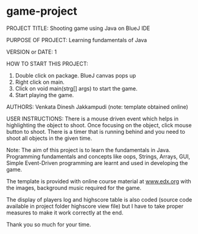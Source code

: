 # game-project
PROJECT TITLE: Shooting game using Java on BlueJ IDE

PURPOSE OF PROJECT: Learning fundamentals of Java

VERSION or DATE: 1

HOW TO START THIS PROJECT: 
1. Double click on package. BlueJ canvas pops up
2. Right click on main.
3. Click on void main(strg[] args) to start the game.
4. Start playing the game. 

AUTHORS: Venkata Dinesh Jakkampudi (note: template obtained online)

USER INSTRUCTIONS:
There is a mouse driven event which helps in highlighting the object to shoot. Once focusing on the object, click mouse button to shoot. There is a timer that is running behind and you need to shoot all objects in the given time. 

Note:
The aim of this project is to learn the fundamentals in Java. Programming fundamentals and concepts like oops, Strings, Arrays, GUI, Simple Event-Driven programming are learnt and used in developing the game. 

The template is provided with online course material at www.edx.org with the images, background music required for the game.

The display of players log and highscore table is also coded (source code available in project folder highscore view file) but I have to take proper measures to make it work correctly at the end. 

Thank you so much for your time.

